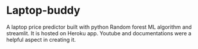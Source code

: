 # Laptop-buddy
A laptop price predictor built with python Random forest ML algorithm and streamlit. It is hosted on Heroku app. Youtube and documentations were a helpful aspect in creating it.

